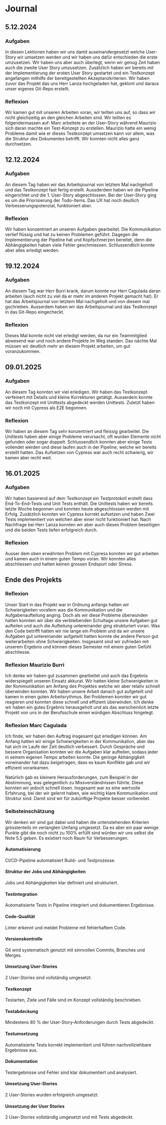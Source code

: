 # Journal

## 5.12.2024
### Aufgaben
In diesen Lektionen haben wir uns damit auseinandergesetzt welche User-Story wir umsetzen werden und wir haben uns dafür entschieden die erste umzusetzen. Wir haben uns aber auch überlegt, wenn wir genug Zeit haben auch die zweite User Story umzusetzen. Zusätzlich haben wir bereits mit der Implementierung der ersten User Story gestartet und ein Testkonzept angefangen mithilfe der bereitgestellten Akzeptanzkriterien. Wir haben zuvor das Projekt das uns Herr Lanza hochgeladen hat, geklont und daraus unser eigenes Git-Repo erstellt. 

### Reflexion
Wir kamen gut mit unseren Arbeiten voran, wir teilten uns auf, so dass wir nicht gleichzeitig an den gleichen Arbeiten sind. Wir teilten es folgendermassen auf: Marc arbeitete an der User-Story während Maurizio sich daran machte ein Test-Konzept zu erstellen. Maurizio hatte ein wenig Probleme damit wie er dieses Testkonzept umsetzen kann vor allem, was die Struktur des Dokumentes betrifft. Wir konnten nicht alles ganz durchsetzen.

## 12.12.2024
### Aufgaben
An diesem Tag haben wir das Arbeitsjournal von letztem Mal nachgeholt und das Testkonzept fast fertig erstellt. Aussderdem haben wir die Pipeline eingerichtet und die 1. User-Story abgeschlossen. Bei der User-Story ging es um die Priorisierung der Todo-Items. Das UX hat noch deutlich Verbesserungspotenzial, funktioniert aber.

### Reflexion
Wir haben konzentriert an unseren Aufgaben gearbeitet. Die Kommunikation verlief flüssig und hat zu keinen Problemen geführt. Dagegen die Implementierung der Pipeline hat und Kopfschmerzen bereitet, denn die Abhängigkeiten haben viele Fehler geschmiessen. Schlussendlich konnte aber alles erledigt werden. 

## 19.12.2024
### Aufgaben
An diesem Tag war Herr Burri krank, darum konnte nur Herr Cagulada daran arbeiten (auch nicht zu viel da er mehr im anderen Projekt gemacht hat). Er hat das Arbeitsjournal von letztem Mal nachgeholt und von diesem mal gschrieben. Ausserdem haben wir das Arbeitsjournal und das Testkonzept in das Git-Repo eingecheckt.

### Reflexion
Dieses Mal konnte nicht viel erledigt werden, da nur ein Teammitglied abwesend war und noch andere Projekte im Weg standen. Das nächte Mal müssen wir deutlich mehr an diesem Projekt arbeiten, um gut voranzukommen.

## 09.01.2025
### Aufgaben
An diesem Tag konnten wir viel erledigen. Wir haben das Testkonzept verfeinert mit Details und kleine Korrekturen getätigt. Ausserdem konnte das Testkonzept mit Unittests abgedeckt werden Unittests. Zuletzt haben wir noch mit Cypress als E2E begonnen.

### Reflexion
Wir haben an diesem Tag sehr konzentriert und fleissig gearbeitet. Die Unittests haben aber einige Probleme verursacht, oft wurden Elemente nicht gefunden oder sogar doppelt. Schlussendlich konnten aber einige Tests vollendet werden und diese laufen auch in der Pipeline, welche wir bereits erstellt hatten. Das Aufsetzen von Cypress war auch recht schwierig, wir kamen aber recht weit.

## 16.01.2025
### Aufgaben
Wir haben basierend auf dem Testkonzept ein Testprotokoll erstellt dass End-To-End-Tests und Unit Tests enthält. Die Unittests haben wir bereits letzte Woche begonnen und konnten heute abgeschlossen werden mit Erfolg. Zusätzlich konnten wir Cypress korrekt aufsetzen und haben Zwei Tests implementiert von welchen aber einer nicht funktioniert hat. Nach Nachfrage bei Herr Lanza konnten wir aber auch dieses Problem beseitigen und die beiden Tests liefen erfolgreich durch. 

### Reflexion
Ausser dem oben erwähnten Problem mit Cypress konnten wir gut arbeiten und kamen auch in einem guten Tempo voran. Wir konnten alles abschliessen und hatten keinen grossen Endspurt oder Stress. 

## Ende des Projekts

### Reflexion
Unser Start in das Projekt war in Ordnung anfangs hatten wir Schwierigkeiten vorallem was die Kommunikation und die Aufgabenaufteilung anging. Doch als wir diese Probleme überwunden hatten konnten wir über die verbleibenden Schultage unsere Aufgaben gut aufteilen und auch die Aufteilung untereinander ging strukturiert voran. Was den Code betrifft hatten wir nie lange ein Problem und da wir unsere Aufgaben gut untereinander aufgeteilt hatten konnte die andere Person gut weiterarbeiten ohne Schwierigkeiten. Insgesamt sind wir zufrieden mit unserem Ergebnis und können dieses Semester mit einem guten Gefühl abschliesse.

### Reflexion Maurizio Burri
Ich denke wir haben gut zusammen gearbeitet und auch das Ergebnis widerspiegelt unseren Einsatz akkurat. Wir hatten kleine Schwierigkeiten in der Kommunikation am Anfang des Projektes welche wir aber relativ schnell überwinden konnten. Wir haben unsere Arbeit danach gut aufgeteilt und kamen in einen guten Arbeitsrythmus. Bei Problemen konnten wir gut reagieren und konnten diese schnell und effizient überwinden. Ich denke wir haben ein gutes Ergebnis herausgeholt und als das warscheinlich letzte Projekt von uns in der Berufsschule einen würdigen Abschluss hingelegt.

### Reflexion Marc Cagulada

Ich finde, wir haben den Auftrag insgesamt gut erledigen können. Am Anfang hatten wir einige Schwierigkeiten in der Kommunikation, aber das hat sich im Laufe der Zeit deutlich verbessert. Durch Gespräche und bessere Organisation konnten wir die Aufgaben klar aufteilen, sodass jeder in seinem eigenen Tempo arbeiten konnte. Die geringe Abhängigkeit voneinander hat dazu beigetragen, dass es kaum Konflikte gab und wir effizient vorankamen.

Natürlich gab es kleinere Herausforderungen, zum Beispiel in der Abstimmung, was gelegentlich zu Missverständnissen führte. Diese konnten wir jedoch schnell lösen. Insgesamt war es eine wertvolle Erfahrung, bei der wir gelernt haben, wie wichtig klare Kommunikation und Struktur sind. Damit sind wir für zukünftige Projekte besser vorbereitet. 	

### Selbsteinschätzung

Wir denken wir sind gut dabei und haben die untenstehenden Kriterien grösstenteils im verlangten Umfang umgesetzt. Da es aber ein paar wenige Punkte gibt die noch nicht zu 100% erfüllt sind würden wir uns selbst die Note 5.5 geben. Es existiert noch Raum für Verbesserungen.

#### Automatisierung	
CI/CD-Pipeline automatisiert Build- und Testprozesse.
#### Struktur der Jobs und Abhängigkeiten
Jobs und Abhängigkeiten klar definiert und strukturiert.
#### Testintegration
Automatisierte Tests in Pipeline integriert und dokumentieren Ergebnisse.
#### Code-Qualität 
Linter erkennt und meldet Probleme mit fehlerhaftem Code.
#### Versionskontrolle
Git wird systematisch genutzt mit sinnvollen Commits, Branches und Merges.
#### Umsetzung User-Stories 
2 User-Stories sind vollständig umgesetzt.
#### Testkonzept
Testarten, Ziele und Fälle sind im Konzept vollständig beschrieben.
#### Testabdeckung
Mindestens 80 % der User-Story-Anforderungen durch Tests abgedeckt.
#### Testumsetzung
Automatisierte Tests korrekt implementiert und führen nachvollziehbare Ergebnisse aus.
#### Dokumentation
Testergebnisse und Fehler sind klar dokumentiert und analysiert.
#### Umsetzung User-Stories
2 User-Stories wurden erfolgreich umgesetzt.
#### Umsetzung der User Stories
2 User-Stories vollständig umgesetzt und mit Tests abgedeckt.

